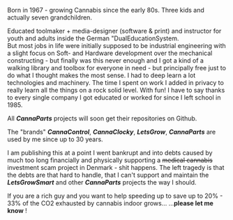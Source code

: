 Born in 1967 - growing Cannabis since the early 80s. Three kids and actually seven grandchildren.  

Educated toolmaker + media-designer (software & print) and instructor for youth and adults inside the German "DualEducationSystem.  
But most jobs in life were initially supposed to be industrial engineering with a slight focus on Soft- and Hardware development over the mechanical constructing - but finally was this never enough and I got a kind of a walking library and toolbox for everyone in need - but principally free just to do what I thought makes the most sense. I had to deep learn a lot technologies and machinery. The time I spent on work I added in privacy to really learn all the things on a rock solid level. With fun! I have to say thanks to every single company I got educated or worked for since I left school in 1985.
				
All ***CannaParts*** projects will soon get their repositories on Github.
		
The "brands" ***CannaControl***, ***CannaClocky***, ***LetsGrow***, ***CannaParts*** are used by me since up to 30 years.
		
I am publishing this at a point I went bankrupt and into debts caused by much too long financially and physically supporting a ~~medical cannabis~~ investment scam project in Denmark - shit happens.
The left tragedy is that the debts are that hard to handle, that I can't support and maintain the ***LetsGrowSmart*** and other ***CannaParts*** projects the way I should.
		
If you are a rich guy and you want to help speeding up to save up to 20% - 33% of the CO2 exhausted by cannabis indoor grows...
...**please let me know** !